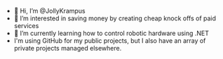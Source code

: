 - 👋 Hi, I’m @JollyKrampus
- 👀 I’m interested in saving money by creating cheap knock offs of paid services
- 🌱 I’m currently learning how to control robotic hardware using .NET
- I'm using GitHub for my public projects, but I also have an array of private projects managed elsewhere.

<!---
JollyKrampus/JollyKrampus is a ✨ special ✨ repository because its `README.md` (this file) appears on your GitHub profile.
You can click the Preview link to take a look at your changes.
--->
